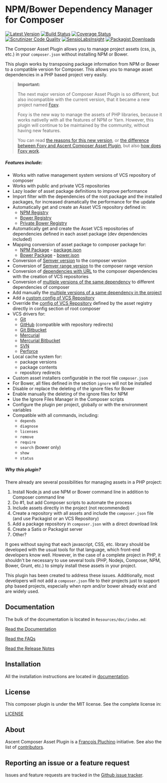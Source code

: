 NPM/Bower Dependency Manager for Composer
=========================================

[![Latest Version](https://img.shields.io/packagist/v/ascent/composer-asset-plugin.svg)](https://packagist.org/packages/ascent/composer-asset-plugin)
[![Build Status](https://img.shields.io/travis/AscentSystems/composer-asset-plugin/master.svg)](https://travis-ci.org/AscentSystems/composer-asset-plugin)
[![Coverage Status](https://img.shields.io/coveralls/AscentSystems/composer-asset-plugin/master.svg)](https://coveralls.io/r/AscentSystems/composer-asset-plugin?branch=master)
[![Scrutinizer Code Quality](https://img.shields.io/scrutinizer/g/AscentSystems/composer-asset-plugin.svg)](https://scrutinizer-ci.com/g/AscentSystems/composer-asset-plugin?branch=master)
[![SensioLabsInsight](https://img.shields.io/sensiolabs/i/0d67ca33-5a72-46b8-b109-cfbf95673fce.svg)](https://insight.sensiolabs.com/projects/0d67ca33-5a72-46b8-b109-cfbf95673fce)
[![Packagist Downloads](https://img.shields.io/packagist/dt/ascent/composer-asset-plugin.svg)](https://packagist.org/packages/ascent/composer-asset-plugin/stats)

The Composer Asset Plugin allows you to manage project assets (css, js, etc.) in your `composer.json`
without installing NPM or Bower.

This plugin works by transposing package information from NPM or Bower to a compatible version for Composer.
This allows you to manage asset dependencies in a PHP based project very easily.

> **Important:**
>
> The next major version of Composer Asset Plugin is so different, but also incompatible with the current version,
> that it became a new project named [Foxy](https://github.com/AscentSystems/foxy).
>
> Foxy is the new way to manage the assets of PHP libraries, because it works nativelly with all the features of
> NPM or Yarn. However, this plugin will continue to be maintained by the community, without having new features.
>
> You can read [the reasons for this new version](https://github.com/yiisoft/yii2/issues/14297#issuecomment-327565136),
> or [the difference between Foxy and Ascent Composer Asset Plugin](https://github.com/AscentSystems/foxy/blob/master/Resources/doc/faqs.md#what-is-the-difference-between-foxy-and-ascent-composer-asset-plugin),
> but also [how does Foxy work](https://github.com/AscentSystems/foxy/blob/master/Resources/doc/faqs.md#how-does-the-plugin-work).

##### Features include:

- Works with native management system versions of VCS repository of composer
- Works with public and private VCS repositories
- Lazy loader of asset package definitions to improve performance
- Import filter with the dependencies of the root package and the installed packages, for increased dramatically the performance for the update
- Automatically get and create an Asset VCS repository defined in:
  - [NPM Registry](https://www.npmjs.org)
  - [Bower Registry](http://bower.io/search)
  - [Private Bower Registry](https://github.com/Hacklone/private-bower)
- Automatically get and create the Asset VCS repositories of dependencies defined
  in each asset package (dev dependencies included)
- Mapping conversion of asset package to composer package for:
  - [NPM Package](https://www.npmjs.org/doc/package.json.html) - [package.json](Resources/doc/schema.md#npm-mapping)
  - [Bower Package](http://bower.io/docs/creating-packages) - [bower.json](Resources/doc/schema.md#bower-mapping)
- Conversion of [Semver version](Resources/doc/schema.md#verison-conversion) to the composer version
- Conversion of [Semver range version](Resources/doc/schema.md#range-verison-conversion) to the composer range version
- Conversion of [dependencies with URL](Resources/doc/schema.md#url-range-verison-conversion) to the composer dependencies with the creation of VCS repositories
- Conversion of [multiple versions of the same dependency](Resources/doc/schema.md#multiple-version-of-depdendency-in-the-same-project) to different dependencies of composer
- Add manually the [multiple versions of a same dependency in the project](Resources/doc/index.md#usage-with-multiple-version-of-a-same-dependency)
- Add a [custom config of VCS Repository](Resources/doc/index.md#usage-with-vcs-repository)
- Override the [config of VCS Repository](Resources/doc/index.md#overriding-the-config-of-a-vcs-repository) defined by the asset registry directly in config section of root composer
- VCS drivers for:
  - [Git](Resources/doc/index.md#usage-with-vcs-repository)
  - [GitHub](Resources/doc/index.md#usage-with-vcs-repository) (compatible with repository redirects)
  - [Git Bitbucket](Resources/doc/index.md#usage-with-vcs-repository)
  - [Mercurial](Resources/doc/index.md#usage-with-vcs-repository)
  - [Mercurial Bitbucket](Resources/doc/index.md#usage-with-vcs-repository)
  - [SVN](Resources/doc/index.md#usage-with-vcs-repository)
  - [Perforce](Resources/doc/index.md#usage-with-vcs-repository)
- Local cache system for:
  - package versions
  - package contents
  - repository redirects
- Custom asset installers configurable in the root file `composer.json`
- For Bower, all files defined in the section `ignore` will not be installed
- Disable or replace the deleting of the ignore files for Bower
- Enable manually the deleting of the ignore files for NPM
- Use the Ignore Files Manager in the Composer scripts
- Configure the plugin per project, globally or with the environment variables
- Compatible with all commands, including:
  - `depends`
  - `diagnose`
  - `licenses`
  - `remove`
  - `require`
  - `search` (bower only)
  - `show`
  - `status`

##### Why this plugin?

There already are several possibilities for managing assets in a PHP project:

1. Install Node.js and use NPM or Bower command line in addition to Composer command line
2. Do #1, but add Composer scripts to automate the process
3. Include assets directly in the project (not recommended)
4. Create a repository with all assets and include the `composer.json` file (and use Packagist or an VCS Repository)
5. Add a package repository in `composer.json` with a direct download link
6. Create a Satis or Packagist server
7. Other?

It goes without saying that each javascript, CSS, etc. library should be developed with the usual tools for that
language, which front-end developers know well. However, in the case of a complete project in PHP, it shouldn't 
be necessary to use several tools (PHP, Nodejs, Composer, NPM, Bower, Grunt, etc.) to simply install
these assets in your project.

This plugin has been created to address these issues. Additionally, most developers will not add a `composer.json`
file to their projects just to support php based projects, especially when npm and/or bower already exist and are
widely used.

Documentation
-------------

The bulk of the documentation is located in `Resources/doc/index.md`:

[Read the Documentation](Resources/doc/index.md)

[Read the FAQs](Resources/doc/faqs.md)

[Read the Release Notes](https://github.com/AscentSystems/composer-asset-plugin/releases)

Installation
------------

All the installation instructions are located in [documentation](Resources/doc/index.md).

License
-------

This composer plugin is under the MIT license. See the complete license in:

[LICENSE](LICENSE)

About
-----

Ascent Composer Asset Plugin is a [François Pluchino](https://github.com/francoispluchino) initiative.
See also the list of [contributors](https://github.com/AscentSystems/composer-asset-plugin/contributors).

Reporting an issue or a feature request
---------------------------------------

Issues and feature requests are tracked in the [Github issue tracker](https://github.com/AscentSystems/composer-asset-plugin/issues).
